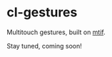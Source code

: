 # cl-gestures

Multitouch gestures, built on [mtif](http://github.com/rmhsilva/mtif).

Stay tuned, coming soon!
